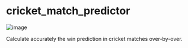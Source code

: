 # cricket_match_predictor

![image](https://user-images.githubusercontent.com/50333767/197085688-10798127-ec99-4d27-95a4-adb0d311e0d7.png)

Calculate accurately the win prediction in cricket matches over-by-over.

